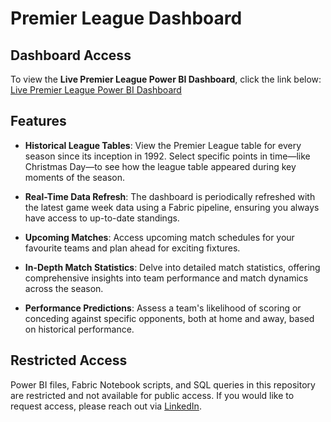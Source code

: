 # Premier League Dashboard

## Dashboard Access
To view the **Live Premier League Power BI Dashboard**, click the link below:  
[Live Premier League Power BI Dashboard](https://app.powerbi.com/view?r=eyJrIjoiMDA2YTFiNWYtNzFlYy00MjFlLWJlNGYtM2MyMDBjYTQ1NjcwIiwidCI6IjA0NjZlNDc4LWQ5MjMtNDliOS1hZGYzLWRiYzI0MTVkOGEwZiJ9)

## Features

- **Historical League Tables**: View the Premier League table for every season since its inception in 1992. Select specific points in time—like Christmas Day—to see how the league table appeared during key moments of the season.

- **Real-Time Data Refresh**: The dashboard is periodically refreshed with the latest game week data using a Fabric pipeline, ensuring you always have access to up-to-date standings.

- **Upcoming Matches**: Access upcoming match schedules for your favourite teams and plan ahead for exciting fixtures.

- **In-Depth Match Statistics**: Delve into detailed match statistics, offering comprehensive insights into team performance and match dynamics across the season.

- **Performance Predictions**: Assess a team's likelihood of scoring or conceding against specific opponents, both at home and away, based on historical performance.

## Restricted Access
Power BI files, Fabric Notebook scripts, and SQL queries in this repository are restricted and not available for public access. If you would like to request access, please reach out via [LinkedIn](https://www.linkedin.com/in/krishanpatelpbi/).
